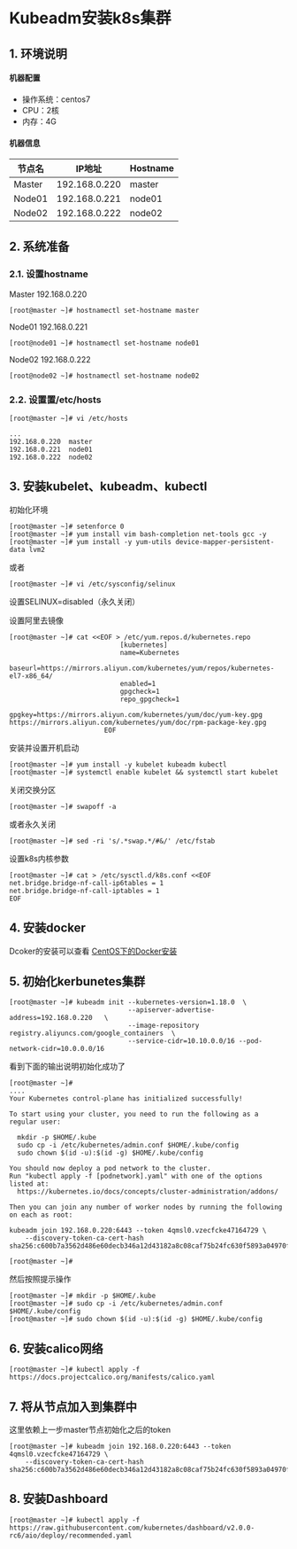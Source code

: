 # Kubeadm安装k8s集群

## 1. 环境说明

#### 机器配置

- 操作系统：centos7
- CPU：2核
- 内存：4G

#### 机器信息

| 节点名 | IP地址        | Hostname |
| ------ | ------------- | -------- |
| Master | 192.168.0.220 | master   |
| Node01 | 192.168.0.221 | node01   |
| Node02 | 192.168.0.222 | node02   |



## 2. 系统准备

### 2.1. 设置hostname

Master 192.168.0.220 

```shell
[root@master ~]# hostnamectl set-hostname master
```

Node01 192.168.0.221

```shell
[root@node01 ~]# hostnamectl set-hostname node01
```

Node02 192.168.0.222

```shell
[root@node02 ~]# hostnamectl set-hostname node02
```



### 2.2. 设置置/etc/hosts

```shell
[root@master ~]# vi /etc/hosts
```

```shell
...
192.168.0.220  master
192.168.0.221  node01
192.168.0.222  node02
```



## 3. 安装kubelet、kubeadm、kubectl

初始化环境

```shell
[root@master ~]# setenforce 0  
[root@master ~]# yum install vim bash-completion net-tools gcc -y
[root@master ~]# yum install -y yum-utils device-mapper-persistent-data lvm2
```
或者
```shell
[root@master ~]# vi /etc/sysconfig/selinux  
```

设置SELINUX=disabled（永久关闭）

设置阿里去镜像

```shell
[root@master ~]# cat <<EOF > /etc/yum.repos.d/kubernetes.repo
                            [kubernetes]
                            name=Kubernetes
                            baseurl=https://mirrors.aliyun.com/kubernetes/yum/repos/kubernetes-el7-x86_64/
                            enabled=1
                            gpgcheck=1
                            repo_gpgcheck=1
                            gpgkey=https://mirrors.aliyun.com/kubernetes/yum/doc/yum-key.gpg https://mirrors.aliyun.com/kubernetes/yum/doc/rpm-package-key.gpg
                        EOF
```

安装并设置开机启动
```shell 
[root@master ~]# yum install -y kubelet kubeadm kubectl
[root@master ~]# systemctl enable kubelet && systemctl start kubelet
```

关闭交换分区
``` shell 
[root@master ~]# swapoff -a   
```
或者永久关闭
``` shell
[root@master ~]# sed -ri 's/.*swap.*/#&/' /etc/fstab
```

设置k8s内核参数
``` shell
[root@master ~]# cat > /etc/sysctl.d/k8s.conf <<EOF
net.bridge.bridge-nf-call-ip6tables = 1
net.bridge.bridge-nf-call-iptables = 1
EOF
```

## 4. 安装docker

Dcoker的安装可以查看 [CentOS下的Docker安装](../../docker/install.md)


## 5. 初始化kerbunetes集群
``` shell
[root@master ~]# kubeadm init --kubernetes-version=1.18.0  \
                              --apiserver-advertise-address=192.168.0.220   \
                              --image-repository registry.aliyuncs.com/google_containers  \
                              --service-cidr=10.10.0.0/16 --pod-network-cidr=10.0.0.0/16
```

看到下面的输出说明初始化成功了

```shell
[root@master ~]# 
....
Your Kubernetes control-plane has initialized successfully!

To start using your cluster, you need to run the following as a regular user:

  mkdir -p $HOME/.kube
  sudo cp -i /etc/kubernetes/admin.conf $HOME/.kube/config
  sudo chown $(id -u):$(id -g) $HOME/.kube/config

You should now deploy a pod network to the cluster.
Run "kubectl apply -f [podnetwork].yaml" with one of the options listed at:
  https://kubernetes.io/docs/concepts/cluster-administration/addons/

Then you can join any number of worker nodes by running the following on each as root:

kubeadm join 192.168.0.220:6443 --token 4qmsl0.vzecfcke47164729 \
    --discovery-token-ca-cert-hash sha256:c600b7a3562d486e60decb346a12d43182a8c08caf75b24fc630f5893a04970f

[root@master ~]# 
```    

然后按照提示操作

```shell
[root@master ~]# mkdir -p $HOME/.kube
[root@master ~]# sudo cp -i /etc/kubernetes/admin.conf $HOME/.kube/config
[root@master ~]# sudo chown $(id -u):$(id -g) $HOME/.kube/config
```

## 6. 安装calico网络

```shell
[root@master ~]# kubectl apply -f https://docs.projectcalico.org/manifests/calico.yaml
```

## 7. 将从节点加入到集群中

这里依赖上一步master节点初始化之后的token   

```shell 
[root@master ~]# kubeadm join 192.168.0.220:6443 --token 4qmsl0.vzecfcke47164729 \
    --discovery-token-ca-cert-hash sha256:c600b7a3562d486e60decb346a12d43182a8c08caf75b24fc630f5893a04970f

```

## 8. 安装Dashboard

```shell
[root@master ~]# kubectl apply -f https://raw.githubusercontent.com/kubernetes/dashboard/v2.0.0-rc6/aio/deploy/recommended.yaml
```

